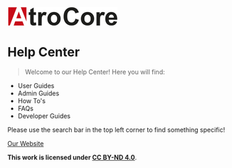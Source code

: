 ![logo](logo.png)

# Help Center

> Welcome to our Help Center! Here you will find:

- User Guides
- Admin Guides
- How To's
- FAQs
- Developer Guides

Please use the search bar in the top left corner to find something specific!

[Our Website](https://atrocore.com)

**This work is licensed under [CC BY-ND 4.0](https://creativecommons.org/licenses/by-nd/4.0/)**.
